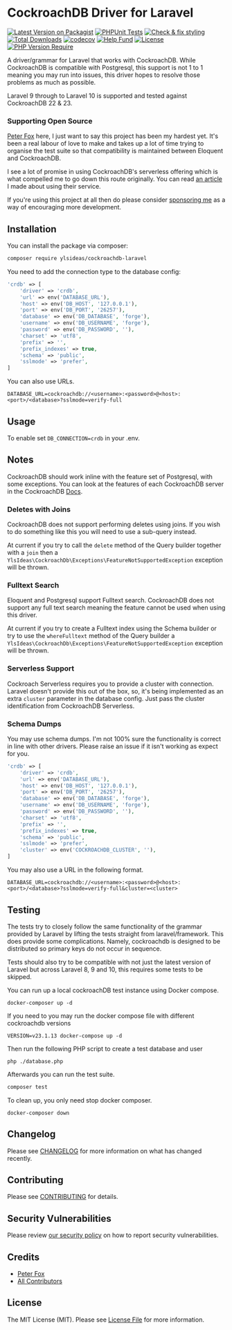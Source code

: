 # CockroachDB Driver for Laravel

[![Latest Version on Packagist](https://img.shields.io/packagist/v/ylsideas/cockroachdb-laravel.svg?style=flat-square)](https://packagist.org/packages/ylsideas/cockroachdb-laravel)
[![PHPUnit Tests](https://github.com/ylsideas/cockroachdb-laravel/actions/workflows/run-tests.yml/badge.svg)](https://github.com/ylsideas/cockroachdb-laravel/actions/workflows/run-tests.yml)
[![Check & fix styling](https://github.com/ylsideas/cockroachdb-laravel/actions/workflows/pint.yml/badge.svg)](https://github.com/ylsideas/cockroachdb-laravel/actions/workflows/pint.yml)
[![Total Downloads](https://img.shields.io/packagist/dt/ylsideas/cockroachdb-laravel.svg?style=flat-square)](https://packagist.org/packages/ylsideas/cockroachdb-laravel)
[![codecov](https://codecov.io/github/ylsideas/cockroachdb-laravel/branch/main/graph/badge.svg?token=GCCY3KZHXQ)](https://codecov.io/github/ylsideas/cockroachdb-laravel)
[![Help Fund](https://img.shields.io/github/sponsors/peterfox?style=flat-square)](https://github.com/sponsors/peterfox)
[![License](http://poser.pugx.org/ylsideas/cockroachdb-laravel/license)](https://packagist.org/packages/ylsideas/cockroachdb-laravel)
[![PHP Version Require](http://poser.pugx.org/ylsideas/cockroachdb-laravel/require/php)](https://packagist.org/packages/ylsideas/cockroachdb-laravel)

A driver/grammar for Laravel that works with CockroachDB. While CockroachDB is compatible with Postgresql, this support
is not 1 to 1 meaning you may run into issues, this driver hopes to resolve those problems as much as possible.

Laravel 9 through to Laravel 10 is supported and tested against CockroachDB 22 & 23.

### Supporting Open Source

[Peter Fox](https://www.peterfox.me) here, I just want to say this project has been my hardest yet. It's been a real labour of love to make and takes
up a lot of time trying to organise the test suite so that compatibility is maintained between Eloquent and CockroachDB.

I see a lot of promise in using CockroachDB's serverless offering which is what compelled me to go down this route originally.
You can read [an article](https://medium.com/@SlyFireFox/laravel-tip-cockroachdbs-serverless-database-322aa7f5f7ef) 
I made about using their service.

If you're using this project at all then do please consider [sponsoring me](https://github.com/sponsors/peterfox) 
as a way of encouraging more development.

## Installation

You can install the package via composer:

```bash
composer require ylsideas/cockroachdb-laravel
```

You need to add the connection type to the database config:
```php
'crdb' => [
    'driver' => 'crdb',
    'url' => env('DATABASE_URL'),
    'host' => env('DB_HOST', '127.0.0.1'),
    'port' => env('DB_PORT', '26257'),
    'database' => env('DB_DATABASE', 'forge'),
    'username' => env('DB_USERNAME', 'forge'),
    'password' => env('DB_PASSWORD', ''),
    'charset' => 'utf8',
    'prefix' => '',
    'prefix_indexes' => true,
    'schema' => 'public',
    'sslmode' => 'prefer',
]
```

You can also use URLs.

```dotenv
DATABASE_URL=cockroachdb://<username>:<password>@<host>:<port>/<database>?sslmode=verify-full
```

## Usage

To enable set `DB_CONNECTION=crdb` in your .env.

## Notes

CockroachDB should work inline with the feature set of Postgresql, with some exceptions. You can look at the
features of each CockroachDB server in the CockroachDB [Docs](https://www.cockroachlabs.com/docs/stable/sql-feature-support.html).

### Deletes with Joins
CockroachDB does not support performing deletes using joins. If you wish to
do something like this you will need to use a sub-query instead.

At current if you try to call the `delete` method of the Query builder together with a `join` then
a `YlsIdeas\CockroachDb\Exceptions\FeatureNotSupportedException` exception will be thrown.

### Fulltext Search
Eloquent and Postgresql support Fulltext search. CockroachDB does not support any full text
search meaning the feature cannot be used when using this driver.

At current if you try to create a Fulltext index using the Schema builder or try to use the `whereFulltext`
method of the Query builder a `YlsIdeas\CockroachDb\Exceptions\FeatureNotSupportedException` exception will be thrown.

### Serverless Support
Cockroach Serverless requires you to provide a cluster with connection.
Laravel doesn't provide this out of the box, so, it's being implemented as an extra `cluster` parameter in the 
database config. Just pass the cluster identification from CockroachDB Serverless.

### Schema Dumps
You may use schema dumps. I'm not 100% sure the functionality is correct in line with other drivers.
Please raise an issue if it isn't working as expect for you.

```php
'crdb' => [
    'driver' => 'crdb',
    'url' => env('DATABASE_URL'),
    'host' => env('DB_HOST', '127.0.0.1'),
    'port' => env('DB_PORT', '26257'),
    'database' => env('DB_DATABASE', 'forge'),
    'username' => env('DB_USERNAME', 'forge'),
    'password' => env('DB_PASSWORD', ''),
    'charset' => 'utf8',
    'prefix' => '',
    'prefix_indexes' => true,
    'schema' => 'public',
    'sslmode' => 'prefer',
    'cluster' => env('COCKROACHDB_CLUSTER', ''),
]
```

You may also use a URL in the following format.

```dotenv
DATABASE_URL=cockroachdb://<username>:<password>@<host>:<port>/<database>?sslmode=verify-full&cluster=<cluster>
```

## Testing

The tests try to closely follow the same functionality of the grammar provided by Laravel
by lifting the tests straight from laravel/framework. This does provide some complications.
Namely, cockroachdb is designed to be distributed so primary keys do not occur in sequence.

Tests should also try to be compatible with not just the latest version of Laravel but across
Laravel 8, 9 and 10, this requires some tests to be skipped.

You can run up a local cockroachDB test instance using Docker compose.
```shell
docker-composer up -d
```

If you need to you may run the docker compose file with different cockroachdb
versions
```shell
VERSION=v23.1.13 docker-compose up -d
```

Then run the following PHP script to create a test database and user
```shell
php ./database.php
```

Afterwards you can run the test suite.
```bash
composer test
```

To clean up, you only need stop docker composer.
```shell
docker-composer down
```

## Changelog

Please see [CHANGELOG](CHANGELOG.md) for more information on what has changed recently.

## Contributing

Please see [CONTRIBUTING](.github/CONTRIBUTING.md) for details.

## Security Vulnerabilities

Please review [our security policy](../../security/policy) on how to report security vulnerabilities.

## Credits

- [Peter Fox](https://github.com/peterfox)
- [All Contributors](../../contributors)

## License

The MIT License (MIT). Please see [License File](LICENSE.md) for more information.

